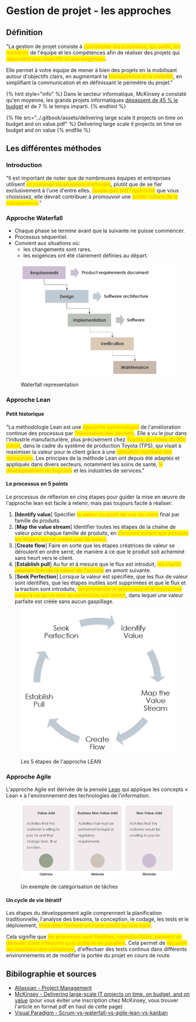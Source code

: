 # Gestion de projet - les approches

## Définition

"La gestion de projet consiste à <mark style="color:orange;">coordonner les processus, les outils, les membres</mark> de l'équipe et les compétences afin de réaliser des projets qui <mark style="color:orange;">répondent aux objectifs et aux exigences</mark>.

Elle permet à votre équipe de mener à bien des projets en la mobilisant autour d'objectifs clairs, en augmentant la <mark style="color:orange;">transparence et la visibilité</mark>, en simplifiant la communication et en définissant le périmètre du projet."

{% hint style="info" %}
Dans le secteur informatique, McKinsey a constaté qu'en moyenne, les grands projets informatiques [dépassent de 45 % le budget](https://www.mckinsey.com/business-functions/mckinsey-digital/our-insights/delivering-large-scale-it-projects-on-time-on-budget-and-on-value) et de 7 % le temps imparti.
{% endhint %}

{% file src="../.gitbook/assets/delivering large scale it projects on time on budget and on value.pdf" %}
Delivering large scale it projects on time on budget and on value
{% endfile %}

## Les différentes méthodes

### Introduction

"Il est important de noter que de nombreuses équipes et entreprises utilisent <mark style="color:orange;">un mélange de plusieurs méthodes</mark>, plutôt que de se fier exclusivement à l'une d'entre elles. <mark style="color:orange;">Quelle que soit l'approche</mark> que vous choisissez, elle devrait contribuer à promouvoir une <mark style="color:orange;">solide culture de la transparence</mark>."

### Approche Waterfall

* Chaque phase se termine avant que la suivante ne puisse commencer.
* Processus séquentiel.
* Convient aux situations où:
  * les changements sont rares.
  * les exigences ont été clairement définies au départ.

<figure><img src="../.gitbook/assets/image (9).png" alt=""><figcaption><p>Waterfall representation</p></figcaption></figure>

### Approche Lean

#### Petit historique

"La méthodologie Lean est une <mark style="color:orange;">approche systématique</mark> de l'amélioration continue des processus par <mark style="color:orange;">l'élimination des déchets</mark>. Elle a vu le jour dans l'industrie manufacturière, plus précisément chez <mark style="color:orange;">Toyota, au milieu du 20e siècle</mark>, dans le cadre du système de production Toyota (TPS), qui visait à maximiser la valeur pour le client grâce à une <mark style="color:orange;">utilisation optimale des ressources</mark>. Les principes de la méthode Lean ont depuis été adaptés et appliqués dans divers secteurs, notamment les soins de santé, <mark style="color:orange;">le développement de logiciels</mark> et les industries de services."

#### Le processus en 5 points

Le processus de réflexion en cinq étapes pour guider la mise en œuvre de l'approche lean est facile à retenir, mais pas toujours facile à réaliser:

1. **\[Identify value**] Spécifier <mark style="color:orange;">la valeur du point de vue du client</mark> final par famille de produits.&#x20;
2. \[**Map the value stream**] Identifier toutes les étapes de la chaîne de valeur pour chaque famille de produits, en <mark style="color:orange;">éliminant autant que possible les étapes qui ne créent pas de valeur</mark>.&#x20;
3. \[**Create flow**] Faire en sorte que les étapes créatrices de valeur se déroulent en ordre serré, de manière à ce que le produit soit acheminé sans heurt vers le client.&#x20;
4. \[**Establish pull**] Au fur et à mesure que le flux est introduit, <mark style="color:orange;">les clients peuvent tirer de la valeur de l'activité</mark> en amont suivante.&#x20;
5. \[**Seek Perfection**] Lorsque la valeur est spécifiée, que les flux de valeur sont identifiés, que les étapes inutiles sont supprimées et que le flux et la traction sont introduits, <mark style="color:orange;">recommencer le processus et le poursuivre jusqu'à ce qu'un état de perfection soit atteint</mark>, dans lequel une valeur parfaite est créée sans aucun gaspillage.



<figure><img src="../.gitbook/assets/image (10).png" alt=""><figcaption><p>Les 5 étapes de l'approche LEAN</p></figcaption></figure>

### Approche Agile

L'approche Agile est dérivée de la pensée [Lean](gestion-de-projet-les-approches.md#approche-lean) qui applique les concepts « Lean » à l'environnement des technologies de l'information.

<figure><img src="../.gitbook/assets/image (11).png" alt=""><figcaption><p>Un exemple de catégorisation de tâches</p></figcaption></figure>

#### Un cycle de vie itératif

Les étapes du développement agile comprennent la planification traditionnelle, l'analyse des besoins, la conception, le codage, les tests et le déploiement, <mark style="color:orange;">mais elles forment un cycle plutôt qu'une ligne</mark>.&#x20;

Cela signifie que <mark style="color:orange;">les processus sont flexibles, reproductibles, peuvent se dérouler dans n'importe quel ordre et en parallèle</mark>. Cela permet de <mark style="color:orange;">recueillir les réactions des utilisateurs</mark>, d'effectuer des tests continus dans différents environnements et de modifier la portée du projet en cours de route.

## Bibilographie et sources

* [Atlassian - Project Management](https://www.atlassian.com/fr/work-management/project-management)
* [McKinsey - Delivering large-scale IT projects on time, on budget, and on value](https://www.mckinsey.com/~/media/McKinsey/Business%20Functions/McKinsey%20Digital/Our%20Insights/Delivering%20large%20scale%20IT%20projects%20on%20time%20on%20budget%20and%20on%20value/Delivering%20large%20scale%20IT%20projects%20on%20time%20on%20budget%20and%20on%20value.pdf) (pour vous éviter une inscription chez McKinsey, vous trouver l'article en format pdf en haut de cette page)
* [Visual Paradigm - Scrum-vs-waterfall-vs-agile-lean-vs-kanban](https://www.visual-paradigm.com/scrum/scrum-vs-waterfall-vs-agile-vs-lean-vs-kanban/)
